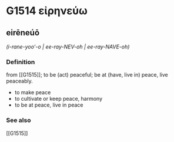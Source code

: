 # G1514 εἰρηνεύω

## eirēneúō

_(i-rane-yoo'-o | ee-ray-NEV-oh | ee-ray-NAVE-oh)_

### Definition

from [[G1515]]; to be (act) peaceful; be at (have, live in) peace, live peaceably.

- to make peace
- to cultivate or keep peace, harmony
- to be at peace, live in peace

### See also

[[G1515]]

